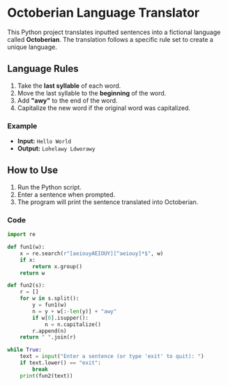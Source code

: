 # Octoberian Language Translator

This Python project translates inputted sentences into a fictional language called **Octoberian**. The translation follows a specific rule set to create a unique language.

## Language Rules

1. Take the **last syllable** of each word.
2. Move the last syllable to the **beginning** of the word.
3. Add **"awy"** to the end of the word.
4. Capitalize the new word if the original word was capitalized.

### Example
- **Input:** `Hello World`
- **Output:** `Lohelawy Ldworawy`

## How to Use

1. Run the Python script.
2. Enter a sentence when prompted.
3. The program will print the sentence translated into Octoberian.

### Code

```python
import re

def fun1(w):
    x = re.search(r"[aeiouyAEIOUY][^aeiouy]*$", w)
    if x:
        return x.group()
    return w

def fun2(s):
    r = []
    for w in s.split():
        y = fun1(w)
        n = y + w[:-len(y)] + "awy"
        if w[0].isupper():
            n = n.capitalize()
        r.append(n)
    return " ".join(r)

while True:
    text = input("Enter a sentence (or type 'exit' to quit): ")
    if text.lower() == "exit":
        break
    print(fun2(text))
